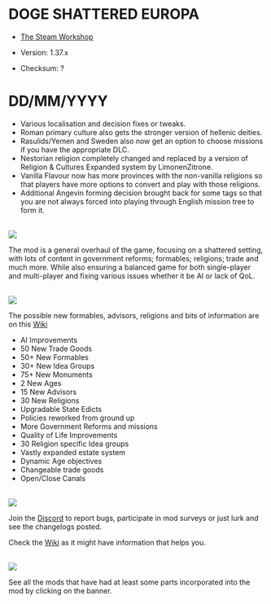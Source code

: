 # DOGE SHATTERED EUROPA
- [The Steam Workshop](https://steamcommunity.com/sharedfiles/filedetails/?id=2152606065)

- Version: 1.37.x
- Checksum: ?

<h1>DD/MM/YYYY</h1>



- Various localisation and decision fixes or tweaks.
- Roman primary culture also gets the stronger version of hellenic deities.
- Rasulids/Yemen and Sweden also now get an option to choose missions if you have the appropriate DLC.
- Nestorian religion completely changed and replaced by a version of Religion & Cultures Expanded system by LimonenZitrone.
- Vanilla Flavour now has more provinces with the non-vanilla religions so that players have more options to convert and play with those religions.
- Additional Angevin forming decision brought back for some tags so that you are not always forced into playing through English mission tree to form it.  

 <!-- Todo -->
<br/>
<img src=https://i.imgur.com/F14PpEA.png/>

The mod is a general overhaul of the game, focusing on a shattered setting, with lots of content in government reforms; formables; religions; trade and much more. While also ensuring a balanced game for both single-player and multi-player and fixing various issues whether it be AI or lack of QoL.

<br/>
<img src=https://i.imgur.com/jIkgNsx.png/>

The possible new formables, advisors, religions and bits of information are on this [Wiki](https://eu4.paradoxwikis.com/Doge_Shattered_Europa)

- AI Improvements
- 50 New Trade Goods
- 50+ New Formables
- 30+ New Idea Groups
- 75+ New Monuments
- 2 New Ages
- 15 New Advisors
- 30 New Religions
- Upgradable State Edicts
- Policies reworked from ground up
- More Government Reforms and missions
- Quality of Life Improvements
- 30 Religion specific Idea groups
- Vastly expanded estate system
- Dynamic Age objectives
- Changeable trade goods
- Open/Close Canals

<br/>

<img src=https://i.imgur.com/rdtTMF7.png/>


Join the [Discord](https://discord.gg/DwNbtWY) to report bugs, participate in mod surveys or just lurk and see the changelogs posted.

Check the [Wiki](https://eu4.paradoxwikis.com/Doge_Shattered_Europa) as it might have information that helps you.

<br/>
<a href="https://steamcommunity.com/workshop/filedetails/discussion/2152606065/3115898713372561841/">
    <img src=https://i.imgur.com/801eNhE.png/>
</a>

See all the mods that have had at least some parts incorporated into the mod by clicking on the banner.


<br/><br/>
